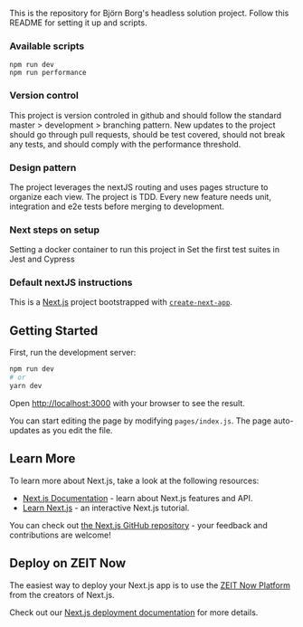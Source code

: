This is the repository for Björn Borg's headless solution project. Follow this README for setting it up and scripts.

### Available scripts

```
npm run dev
npm run performance
```

### Version control

This project is version controled in github and should follow the standard master > development > branching pattern. New updates to the project should go through pull requests, should be test covered, should not break any tests, and should comply with the performance threshold.

### Design pattern

The project leverages the nextJS routing and uses pages structure to organize each view.
The project is TDD. Every new feature needs unit, integration and e2e tests before merging to development.

### Next steps on setup

Setting a docker container to run this project in
Set the first test suites in Jest and Cypress

### Default nextJS instructions

This is a [Next.js](https://nextjs.org/) project bootstrapped with [`create-next-app`](https://github.com/zeit/next.js/tree/canary/packages/create-next-app).

## Getting Started

First, run the development server:

```bash
npm run dev
# or
yarn dev
```

Open [http://localhost:3000](http://localhost:3000) with your browser to see the result.

You can start editing the page by modifying `pages/index.js`. The page auto-updates as you edit the file.

## Learn More

To learn more about Next.js, take a look at the following resources:

- [Next.js Documentation](https://nextjs.org/docs) - learn about Next.js features and API.
- [Learn Next.js](https://nextjs.org/learn) - an interactive Next.js tutorial.

You can check out [the Next.js GitHub repository](https://github.com/zeit/next.js/) - your feedback and contributions are welcome!

## Deploy on ZEIT Now

The easiest way to deploy your Next.js app is to use the [ZEIT Now Platform](https://zeit.co/import?utm_medium=default-template&filter=next.js&utm_source=create-next-app&utm_campaign=create-next-app-readme) from the creators of Next.js.

Check out our [Next.js deployment documentation](https://nextjs.org/docs/deployment) for more details.
